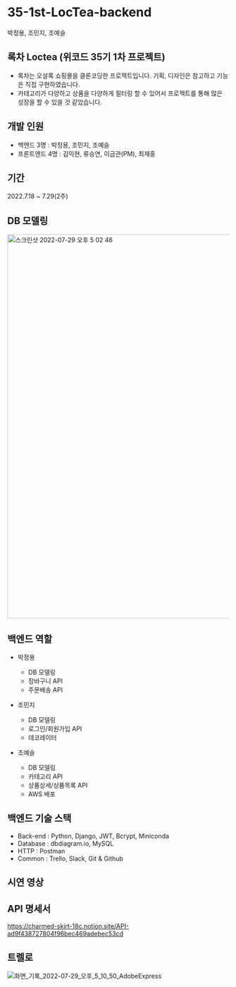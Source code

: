 # 35-1st-LocTea-backend
박정용, 조민지, 조예슬

## 록차 Loctea (위코드 35기 1차 프로젝트)
- 록차는 오설록 쇼핑몰을 클론코딩한 프로젝트입니다. 기획, 디자인은 참고하고 기능은 직접 구현하였습니다.
- 카테고리가 다양하고 상품을 다양하게 필터링 할 수 있어서 프로젝트를 통해 많은 성장을 할 수 있을 것 같았습니다.

## 개발 인원
- 백엔드 3명 : 박정용, 조민지, 조예슬
- 프론트엔드 4명 : 김익현, 류승연, 이금관(PM), 최재홍

## 기간
2022.7.18 ~ 7.29(2주)

## DB 모델링
<img width="870" alt="스크린샷 2022-07-29 오후 5 02 46" src="https://user-images.githubusercontent.com/47664802/181713475-dec250ca-5c97-4223-9abf-932c85ef3fef.png">

## 백엔드 역할
- 박정용
   - DB 모델링
   - 장바구니 API
   - 주문배송 API
   
- 조민지
   - DB 모델링
   - 로그인/회원가입 API
   - 데코레이터

- 조예슬
   - DB 모델링
   - 카테고리 API
   - 상품상세/상품목록 API
   - AWS 배포
   
## 백엔드 기술 스택
- Back-end : Python, Django, JWT, Bcrypt, Miniconda
- Database : dbdiagram.io, MySQL
- HTTP : Postman
- Common : Trello, Slack, Git & Github
   
## 시연 영상


## API 명세서
https://charmed-skirt-18c.notion.site/API-ad9f438727804f96bec469adebec53cd

## 트렐로
![화면_기록_2022-07-29_오후_5_10_50_AdobeExpress](https://user-images.githubusercontent.com/47664802/181715499-75db2412-000a-4e56-8c1b-d6162ce2d714.gif)
